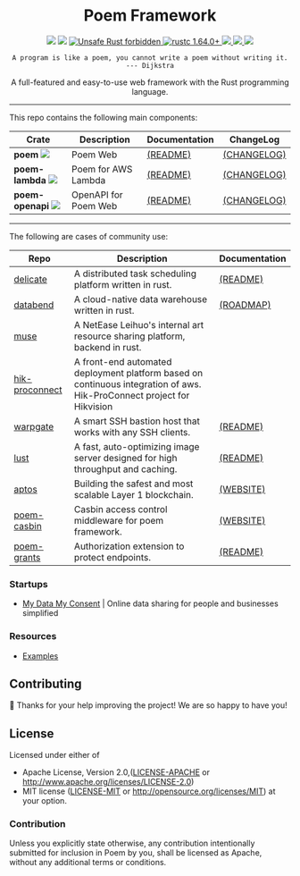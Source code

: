 <h1 align="center">Poem Framework</h1>

<div align="center">
  <!-- CI -->
  <img src="https://github.com/poem-web/poem/workflows/CI/badge.svg" />
  <!-- codecov -->
  <img src="https://codecov.io/gh/poem-web/poem/branch/master/graph/badge.svg" />
  <a href="https://github.com/rust-secure-code/safety-dance/">
    <img src="https://img.shields.io/badge/unsafe-forbidden-success.svg?style=flat-square"
      alt="Unsafe Rust forbidden" />
  </a>
  <a href="https://blog.rust-lang.org/2022/09/22/Rust-1.64.0.html">
    <img src="https://img.shields.io/badge/rustc-1.64.0+-ab6000.svg"
      alt="rustc 1.64.0+" />
  </a>
  <a href="https://discord.gg/qWWNxwasb7">
    <img src="https://img.shields.io/discord/932986985604333638.svg?label=&logo=discord&logoColor=ffffff&color=7389D8&labelColor=6A7EC2" />
  </a>
  <a href="https://deps.rs/repo/github/poem-web/poem">
    <img src="https://deps.rs/repo/github/poem-web/poem/status.svg" />
  </a>
  <a href="https://crates.io/crates/poem">
    <img src="https://img.shields.io/crates/d/poem.svg" />
  </a>
</div>
<p align="center"><code>A program is like a poem, you cannot write a poem without writing it. --- Dijkstra</code></p>
<p align="center"> A full-featured and easy-to-use web framework with the Rust programming language.</p>

***

This repo contains the following main components:

| Crate                                                                                                       | Description          | Documentation                      | ChangeLog                                |
|-------------------------------------------------------------------------------------------------------------|----------------------|------------------------------------|------------------------------------------|
| **poem** [![](https://img.shields.io/crates/v/poem)](https://crates.io/crates/poem)                         | Poem Web             | [(README)](poem/README.md)         | [(CHANGELOG)](poem/CHANGELOG.md)         |
| **poem-lambda** [![](https://img.shields.io/crates/v/poem-lambda)](https://crates.io/crates/poem-lambda)    | Poem for AWS Lambda  | [(README)](poem-lambda/README.md)  | [(CHANGELOG)](poem-lambda/CHANGELOG.md)  |
| **poem-openapi** [![](https://img.shields.io/crates/v/poem-openapi)](https://crates.io/crates/poem-openapi) | OpenAPI for Poem Web | [(README)](poem-openapi/README.md) | [(CHANGELOG)](poem-openapi/CHANGELOG.md) |

***

The following are cases of community use:

| Repo                                                                             | Description                                                                                                            | Documentation                                                                           |
|----------------------------------------------------------------------------------|------------------------------------------------------------------------------------------------------------------------|-----------------------------------------------------------------------------------------|
| [delicate](https://github.com/BinChengZhao/delicate)                             | A distributed task scheduling platform written in rust.                                                                | [(README)](https://delicate-rs.github.io/Roadmap.html)                                  |
| [databend](https://github.com/datafuselabs/databend)                             | A cloud-native data warehouse written in rust.                                                                         | [(ROADMAP)](https://github.com/datafuselabs/databend/issues/746)                        |
| [muse](https://leihuo.163.com/)                                                  | A NetEase Leihuo's internal art resource sharing platform, backend in rust.                                            |                                                                                         |
| [hik-proconnect](https://www.hikvision.com/en/products/software/hik-proconnect/) | A front-end automated deployment platform based on continuous integration of aws. Hik-ProConnect project for Hikvision |                                                                                         |
| [warpgate](https://github.com/eugeny/warpgate)                                   | A smart SSH bastion host that works with any SSH clients.                                                              | [(README)](https://github.com/warp-tech/warpgate/blob/main/README.md)                   |
| [lust](https://github.com/ChillFish8/lust)                                       | A fast, auto-optimizing image server designed for high throughput and caching.                                         | [(README)](https://github.com/ChillFish8/lust/blob/master/README.md)                    |
| [aptos](https://github.com/aptos-labs/aptos-core)                                | Building the safest and most scalable Layer 1 blockchain.                                                              | [(WEBSITE)](https://aptoslabs.com/)                                                     |
| [poem-casbin](https://github.com/casbin-rs/poem-casbin)                          | Casbin access control middleware for poem framework.                                                                   | [(WEBSITE)](https://casbin.org/)                                                        |
| [poem-grants](https://github.com/DDtKey/protect-endpoints/tree/main/poem-grants) | Authorization extension to protect endpoints.                                                                          | [(README)](https://github.com/DDtKey/protect-endpoints/blob/main/poem-grants/README.md) |


### Startups

- [My Data My Consent](https://mydatamyconsent.com/) | Online data sharing for people and businesses simplified


### Resources

- [Examples](https://github.com/poem-web/poem/tree/master/examples)


## Contributing

:balloon: Thanks for your help improving the project! We are so happy to have you!


## License

Licensed under either of

* Apache License, Version 2.0,([LICENSE-APACHE](./LICENSE-APACHE) or http://www.apache.org/licenses/LICENSE-2.0)
* MIT license ([LICENSE-MIT](./LICENSE-MIT) or http://opensource.org/licenses/MIT)
  at your option.

### Contribution

Unless you explicitly state otherwise, any contribution intentionally submitted for inclusion in Poem by you, shall be licensed as Apache, without any additional terms or conditions.
